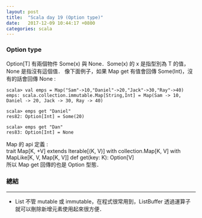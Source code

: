 ```yaml
---
layout: post
title:  "Scala day 19 (Option type)"
date:   2017-12-09 10:44:17 +0800
categories: scala
---
```


### Option type
Option[T] 有兩個物件 Some(x) 與 None．Some(x) 的 x 是指型別為 T 的值，None 是指沒有這個值．
像下面例子，如果 Map get 有值會回傳 Some(Int)，沒有的話會回傳 None :  

```console
scala> val emps = Map("Sam"->10,"Daniel"->20,"Jack"->30,"Ray"->40)
emps: scala.collection.immutable.Map[String,Int] = Map(Sam -> 10, Daniel -> 20, Jack -> 30, Ray -> 40)

scala> emps get "Daniel"
res82: Option[Int] = Some(20)

scala> emps get "Dan"
res83: Option[Int] = None
```
Map 的 api 定義 :  
trait Map[K, +V] extends Iterable[(K, V)] with collection.Map[K, V] with MapLike[K, V, Map[K, V]] 
def get(key: K): Option[V]  
所以 Map get 回傳的也是 Option 型態．




### 總結
- - -
* List 不管 mutable 或 immutable，在程式很常用到，ListBuffer 透過運算子就可以刪除新增元素使用起來很方便．


